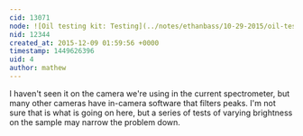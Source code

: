 ```yaml
---
cid: 13071
node: ![Oil testing kit: Testing](../notes/ethanbass/10-29-2015/oil-testing-kit-testing)
nid: 12344
created_at: 2015-12-09 01:59:56 +0000
timestamp: 1449626396
uid: 4
author: mathew
---
```


I haven't seen it on the camera we're using in the current spectrometer, but many other cameras have in-camera software that filters peaks. I'm not sure that is what is going on here, but a series of tests of varying brightness on the sample may narrow the problem down. 